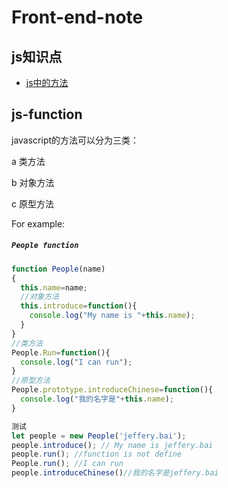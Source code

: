 # Front-end-note
## js知识点

- [js中的方法](#js-function)

## js-function
javascript的方法可以分为三类：

a 类方法

b 对象方法

c 原型方法

For example:

##### `People function`

```js
function People(name)
{
  this.name=name;
  //对象方法
  this.introduce=function(){
    console.log("My name is "+this.name);
  }
}
//类方法
People.Run=function(){
  console.log("I can run");
}
//原型方法
People.prototype.introduceChinese=function(){
  console.log("我的名字是"+this.name);
}

测试
let people = new People('jeffery.bai');
people.introduce(); // My name is jeffery.bai
people.run(); //function is not define
People.run(); //I can run
people.introduceChinese()//我的名字是jeffery.bai

```

